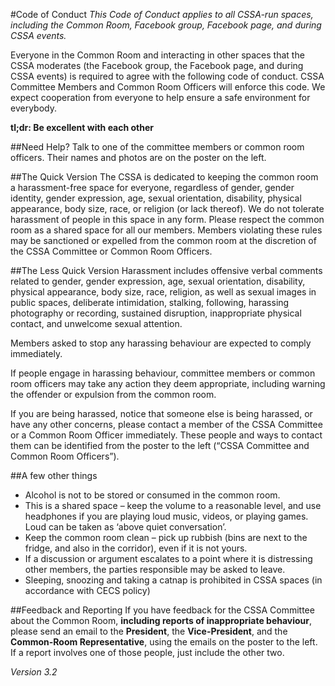 #Code of Conduct
*This Code of Conduct applies to all CSSA-run spaces, including the Common Room, Facebook group, Facebook page, and during CSSA events.*

Everyone in the Common Room and interacting in other spaces that the CSSA moderates (the Facebook group, the Facebook page, and during CSSA events) is required to agree with the following code of conduct. CSSA Committee Members and Common Room Officers will enforce this code. We expect cooperation from everyone to help ensure a safe environment for everybody.

**tl;dr: Be excellent with each other**

##Need Help?
Talk to one of the committee members or common room officers. Their names and photos are on the poster on the left.

##The Quick Version
The CSSA is dedicated to keeping the common room a harassment-free space for everyone, regardless of gender, gender identity, gender expression, age, sexual orientation, disability, physical appearance, body size, race, or religion (or lack thereof). We do not tolerate harassment of people in this space in any form. Please respect the common room as a shared space for all our members. Members violating these rules may be sanctioned or expelled from the common room at the discretion of the CSSA Committee or Common Room Officers.

##The Less Quick Version
Harassment includes offensive verbal comments related to gender, gender expression, age, sexual orientation, disability, physical appearance, body size, race, religion, as well as sexual images in public spaces, deliberate intimidation, stalking, following, harassing photography or recording, sustained disruption, inappropriate physical contact, and unwelcome sexual attention.

Members asked to stop any harassing behaviour are expected to comply immediately.

If people engage in harassing behaviour, committee members or common room officers may take any action they deem appropriate, including warning the offender or expulsion from the common room.

If you are being harassed, notice that someone else is being harassed, or have any other concerns, please contact a member of the CSSA Committee or a Common Room Officer immediately. These people and ways to contact them can be identified from the poster to the left (“CSSA Committee and Common Room Officers”).

##A few other things
* Alcohol is not to be stored or consumed in the common room.
* This is a shared space – keep the volume to a reasonable level, and use headphones if you are playing loud music, videos, or playing games. Loud can be taken as ‘above quiet conversation’.
* Keep the common room clean – pick up rubbish (bins are next to the fridge, and also in the corridor), even if it is not yours.
* If a discussion or argument escalates to a point where it is distressing other members, the parties responsible may be asked to leave.
* Sleeping, snoozing and taking a catnap is prohibited in CSSA spaces (in accordance with CECS policy)

##Feedback and Reporting
If you have feedback for the CSSA Committee about the Common Room, **including reports of inappropriate behaviour**, please send an email to the **President**, the **Vice-President**, and the **Common-Room Representative**, using the emails on the poster to the left. If a report involves one of those people, just include the other two. 


*Version 3.2*
